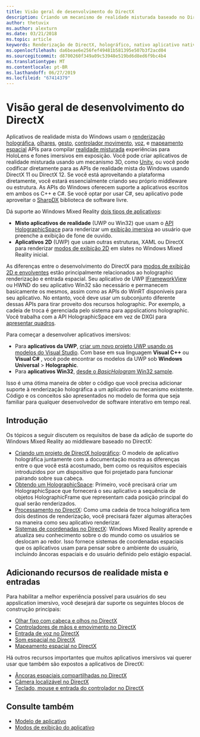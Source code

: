 ```yaml
---
title: Visão geral de desenvolvimento do DirectX
description: Criando um mecanismo de realidade misturada baseado no DirectX usando as APIs de realidade mista do Windows diretamente.
author: thetuvix
ms.author: alexturn
ms.date: 03/21/2018
ms.topic: article
keywords: Renderização de DirectX, holográfico, nativo aplicativo nativo, WinRT, aplicativo do WinRT, as APIs da plataforma, o mecanismo personalizado, middleware
ms.openlocfilehash: da6beae6e256fef49481b581395e507b3f2acd04
ms.sourcegitcommit: d8700260f349a09c53948e519bd6d8ed6f9bc4b4
ms.translationtype: MT
ms.contentlocale: pt-BR
ms.lasthandoff: 06/27/2019
ms.locfileid: "67414379"
---
```

# <a name="directx-development-overview"></a>Visão geral de desenvolvimento do DirectX


Aplicativos de realidade mista do Windows usam o [renderização holográfica](rendering.md), [olhares](gaze.md), [gesto](gestures.md), [controlador movimento](motion-controllers.md), [voz](voice-input.md), e [mapeamento espacial](spatial-mapping.md) APIs para compilar [realidade misturada](mixed-reality.md) experiências para HoloLens e fones imersivos em exposição. Você pode criar aplicativos de realidade misturada usando um mecanismo 3D, como [Unity](unity-development-overview.md), ou você pode codificar diretamente para as APIs de realidade mista do Windows usando DirectX 11 ou DirectX 12. Se você está aproveitando a plataforma diretamente, você estará essencialmente criando seu próprio middleware ou estrutura. As APIs do Windows oferecem suporte a aplicativos escritos em ambos os C++ e C#. Se você optar por usar C#, seu aplicativo pode aproveitar o [SharpDX](http://sharpdx.org/) biblioteca de software livre.


Dá suporte ao Windows Mixed Reality [dois tipos de aplicativos](app-views.md):
* **Misto aplicativos de realidade** (UWP ou Win32) que usam o [API HolographicSpace](getting-a-holographicspace.md) para renderizar um [exibição imersiva](app-views.md) ao usuário que preenche a exibição de fone de ouvido.
* **Aplicativos 2D** (UWP) que usam outras estruturas, XAML ou DirectX para renderizar [modos de exibição 2D](app-views.md#2d-views) em slates no Windows Mixed Reality inicial.


As diferenças entre o desenvolvimento do DirectX para [modos de exibição 2D e envolventes](app-views.md) estão principalmente relacionados ao holographic renderização e entrada espacial. Seu aplicativo de UWP [IFrameworkView](https://msdn.microsoft.com/library/windows/apps/windows.applicationmodel.core.iframeworkview.aspx) ou HWND do seu aplicativo Win32 são necessário e permanecem basicamente os mesmos, assim como as APIs do WinRT disponíveis para seu aplicativo. No entanto, você deve usar um subconjunto diferente dessas APIs para tirar proveito dos recursos holographic. Por exemplo, a cadeia de troca é gerenciada pelo sistema para appslications holographic. Você trabalha com a API HolographicSpace em vez de DXGI para [apresentar quadros](rendering-in-directx.md).

Para começar a desenvolver aplicativos imersivos:
* Para **aplicativos da UWP**, [criar um novo projeto UWP usando os modelos do Visual Studio](creating-a-holographic-directx-project.md). Com base em sua linguagem **Visual C++**  ou **Visual C#** , você pode encontrar os modelos da UWP sob **Windows Universal**  >   **Holographic**.
* Para **aplicativos Win32**, [desde o *BasicHologram* Win32 sample](creating-a-holographic-directx-project.md#creating-a-win32-project).

Isso é uma ótima maneira de obter o código que você precisa adicionar suporte à renderização holográfica a um aplicativo ou mecanismo existente. Código e os conceitos são apresentados no modelo de forma que seja familiar para qualquer desenvolvedor de software interativo em tempo real.


## <a name="getting-started"></a>Introdução

Os tópicos a seguir discutem os requisitos de base da adição de suporte do Windows Mixed Reality ao middleware baseado no DirectX:

* [Criando um projeto de DirectX holográfico](creating-a-holographic-directx-project.md): O modelo de aplicativo holográfica juntamente com a documentação mostra as diferenças entre o que você está acostumado, bem como os requisitos especiais introduzidos por um dispositivo que foi projetado para funcionar pairando sobre sua cabeça.
* [Obtendo um HolographicSpace](getting-a-holographicspace.md): Primeiro, você precisará criar um HolographicSpace que fornecerá o seu aplicativo a sequência de objetos HolographicFrame que representam cada posição principal do qual serão renderizados.
* [Processamento no DirectX](rendering-in-directx.md): Como uma cadeia de troca holográfica tem dois destinos de renderização, você precisará fazer algumas alterações na maneira como seu aplicativo renderizar.
* [Sistemas de coordenadas no DirectX](coordinate-systems-in-directx.md): Windows Mixed Reality aprende e atualiza seu conhecimento sobre o do mundo como os usuários se deslocam ao redor. Isso fornece sistemas de coordenadas espaciais que os aplicativos usam para pensar sobre o ambiente do usuário, incluindo âncoras espaciais e do usuário definido pelo estágio espacial.

## <a name="adding-mixed-reality-capabilities-and-inputs"></a>Adicionando recursos de realidade mista e entradas

Para habilitar a melhor experiência possível para usuários do seu appslication imersivo, você desejará dar suporte os seguintes blocos de construção principais:

* [Olhar fixo com cabeça e olhos no DirectX](gaze-in-directx.md)
* [Controladores de mãos e emovimento no DirectX](hands-and-motion-controllers-in-directx.md)
* [Entrada de voz no DirectX](voice-input-in-directx.md)
* [Som espacial no DirectX](spatial-sound-in-directx.md)
* [Mapeamento espacial no DirectX](spatial-mapping-in-directx.md)


Há outros recursos importantes que muitos aplicativos imersivos vai querer usar que também são expostos a aplicativos de DirectX:

* [Âncoras espaciais compartilhadas no DirectX](shared-spatial-anchors-in-directx.md)
* [Câmera localizável no DirectX](locatable-camera-in-directx.md)
* [Teclado, mouse e entrada do controlador no DirectX](keyboard,-mouse,-and-controller-input-in-directx.md)

## <a name="see-also"></a>Consulte também
* [Modelo de aplicativo](app-model.md)
* [Modos de exibição do aplicativo](app-views.md)
